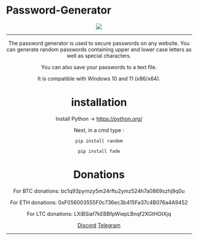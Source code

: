 # Password-Generator
<div align="center">
<img src="https://media.discordapp.net/attachments/1090283036324671598/1126507913469501460/password-gen.png">
<hr>

The password generator is used to secure passwords on any website.
You can generate random passwords containing upper and lower case letters as well as special characters.

You can also save your passwords to a text file.

It is compatible with Windows 10 and 11 (x86/x64).

# installation 
Install Python -> https://python.org/

Next, in a cmd type : 
```
pip install random
```
```
pip install fade
```

# Donations
For BTC donations: bc1q93pyrnzy5m24rftu2ymz524h7a0869szhj9q0u

For ETH donations: 0xF056003555F0c736ec3b415Fa37c4B076a4A9452

For LTC donations: LXiBSiaf7kEBBfpWiepLBnqf2XGtHGtXjq


[Discord](https://discord.gg/mCxeF7RNMx)
[Telegram](https://t.me/TSH0P)
  
</div><hr>
